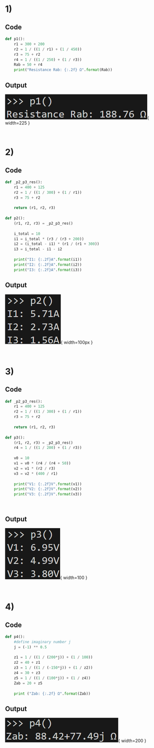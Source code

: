 # 1)
## Code
```python
def p1():
    r1 = 300 + 200
    r2 = 1 / ((1 / r1) + (1 / 450))
    r3 = 75 + r2
    r4 = 1 / ((1 / 250) + (1 / r3))
    Rab = 50 + r4
    print("Resistance Rab: {:.2f} Ω".format(Rab))
```

## Output
![](images/image-2.png){ width=225 }

<br>

# 2)
## Code
```python
def _p2_p3_res():
    r1 = 400 + 125
    r2 = 1 / ((1 / 300) + (1 / r1))
    r3 = 75 + r2

    return (r1, r2, r3)

def p2():
    (r1, r2, r3) = _p2_p3_res()

    i_total = 10
    i1 = i_total * (r3 / (r3 + 200))
    i2 = (i_total - i1) * (r1 / (r1 + 300))
    i3 = i_total - i1 - i2

    print("I1: {:.2f}A".format(i1))
    print("I2: {:.2f}A".format(i2))
    print("I3: {:.2f}A".format(i3))
```

## Output
![](images/image-4.png){ width=100px }

<br>

# 3)
## Code
```python
def _p2_p3_res():
    r1 = 400 + 125
    r2 = 1 / ((1 / 300) + (1 / r1))
    r3 = 75 + r2

    return (r1, r2, r3)

def p3():
    (r1, r2, r3) = _p2_p3_res()
    r4 = 1 / ((1 / 200) + (1 / r3))

    v0 = 10
    v1 = v0 * (r4 / (r4 + 50))
    v2 = v1 * (r2 / r3)
    v3 = v2 * (400 / r1)

    print("V1: {:.2f}V".format(v1))
    print("V2: {:.2f}V".format(v2))
    print("V3: {:.2f}V".format(v3))
```

<br>

## Output
![](images/image-7.png){ width=100 }

<br>

# 4)
## Code
```python
def p4():
    #define imaginary number j
    j = (-1) ** 0.5
    
    z1 = 1 / ((1 / (200*j)) + (1 / 100))
    z2 = 40 + z1
    z3 = 1 / ((1 / (-150*j)) + (1 / z2))
    z4 = 30 + z3
    z5 = 1 / ((1 / (100*j)) + (1 / z4))
    Zab = 20 + z5

    print ("Zab: {:.2f} Ω".format(Zab))
```

## Output
![](images/image-9.png){ width=200 }

<br>